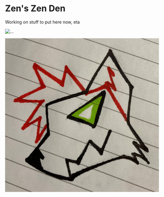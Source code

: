 # Zen's Zen Den
Working on stuff to put here now, eta 

![...](https://user-images.githubusercontent.com/231157/174850666-f87ee2fe-86d8-4750-9cbb-0d5d2e8ce563.gif)

![Little fursona](https://raw.githubusercontent.com/zenithsnow/zenithsnow.github.io/main/fursona(grafitti)square.jpg)
